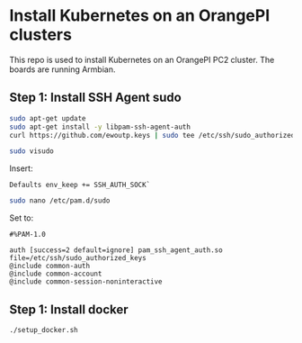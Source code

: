 # Install Kubernetes on an OrangePI clusters

This repo is used to install Kubernetes on an OrangePI PC2 cluster.
The boards are running Armbian.

## Step 1: Install SSH Agent sudo

```bash
sudo apt-get update
sudo apt-get install -y libpam-ssh-agent-auth
curl https://github.com/ewoutp.keys | sudo tee /etc/ssh/sudo_authorized_keys
```

```bash
sudo visudo
```

Insert:

```plain
Defaults env_keep += SSH_AUTH_SOCK`
```

```bash
sudo nano /etc/pam.d/sudo
```

Set to:

```plain
#%PAM-1.0

auth [success=2 default=ignore] pam_ssh_agent_auth.so file=/etc/ssh/sudo_authorized_keys
@include common-auth
@include common-account
@include common-session-noninteractive
```

## Step 1: Install docker

```bash
./setup_docker.sh
```